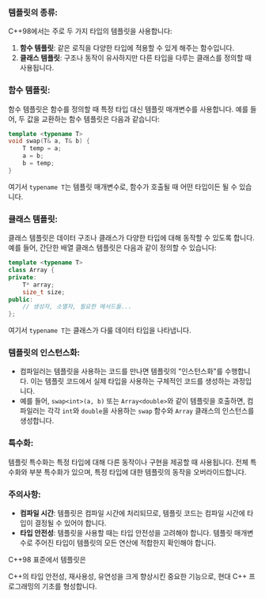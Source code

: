 ### 템플릿의 종류:

C++98에서는 주로 두 가지 타입의 템플릿을 사용합니다:

1. **함수 템플릿**: 같은 로직을 다양한 타입에 적용할 수 있게 해주는 함수입니다.
2. **클래스 템플릿**: 구조나 동작이 유사하지만 다른 타입을 다루는 클래스를 정의할 때 사용됩니다.

### 함수 템플릿:

함수 템플릿은 함수를 정의할 때 특정 타입 대신 템플릿 매개변수를 사용합니다. 예를 들어, 두 값을 교환하는 함수 템플릿은 다음과 같습니다:

```cpp
template <typename T>
void swap(T& a, T& b) {
    T temp = a;
    a = b;
    b = temp;
}
```

여기서 `typename T`는 템플릿 매개변수로, 함수가 호출될 때 어떤 타입이든 될 수 있습니다.

### 클래스 템플릿:

클래스 템플릿은 데이터 구조나 클래스가 다양한 타입에 대해 동작할 수 있도록 합니다. 예를 들어, 간단한 배열 클래스 템플릿은 다음과 같이 정의할 수 있습니다:

```cpp
template <typename T>
class Array {
private:
    T* array;
    size_t size;
public:
    // 생성자, 소멸자, 필요한 메서드들...
};
```

여기서 `typename T`는 클래스가 다룰 데이터 타입을 나타냅니다.

### 템플릿의 인스턴스화:

- 컴파일러는 템플릿을 사용하는 코드를 만나면 템플릿의 "인스턴스화"를 수행합니다. 이는 템플릿 코드에서 실제 타입을 사용하는 구체적인 코드를 생성하는 과정입니다.
- 예를 들어, `swap<int>(a, b)` 또는 `Array<double>`와 같이 템플릿을 호출하면, 컴파일러는 각각 `int`와 `double`을 사용하는 `swap` 함수와 `Array` 클래스의 인스턴스를 생성합니다.

### 특수화:

템플릿 특수화는 특정 타입에 대해 다른 동작이나 구현을 제공할 때 사용됩니다. 전체 특수화와 부분 특수화가 있으며, 특정 타입에 대한 템플릿의 동작을 오버라이드합니다.

### 주의사항:

- **컴파일 시간**: 템플릿은 컴파일 시간에 처리되므로, 템플릿 코드는 컴파일 시간에 타입이 결정될 수 있어야 합니다.
- **타입 안전성**: 템플릿을 사용할 때는 타입 안전성을 고려해야 합니다. 템플릿 매개변수로 주어진 타입이 템플릿의 모든 연산에 적합한지 확인해야 합니다.

C++98 표준에서 템플릿은

 C++의 타입 안전성, 재사용성, 유연성을 크게 향상시킨 중요한 기능으로, 현대 C++ 프로그래밍의 기초를 형성합니다.